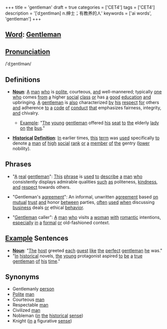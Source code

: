 +++
title = 'gentleman'
draft = true
categories = ['CET4']
tags = ['CET4']
description = '[ˈdʒentlmən] n.绅士；有教养的人'
keywords = ['ai words', 'gentleman']
+++

## [Word](/en/post/word/): [Gentleman](/en/post/gentleman/)

## [Pronunciation](/en/post/pronunciation/)
/ˈdʒentlmən/

## Definitions
- **[Noun](/en/post/noun/)**: [A](/en/post/a/) [man](/en/post/man/) [who](/en/post/who/) is [polite](/en/post/polite/), courteous, [and](/en/post/and/) well-mannered; typically [one](/en/post/one/) [who](/en/post/who/) comes [from](/en/post/from/) [a](/en/post/a/) higher [social](/en/post/social/) [class](/en/post/class/) [or](/en/post/or/) has [a](/en/post/a/) [good](/en/post/good/) [education](/en/post/education/) [and](/en/post/and/) upbringing. [A](/en/post/a/) [gentleman](/en/post/gentleman/) is [also](/en/post/also/) characterized [by](/en/post/by/) [his](/en/post/his/) [respect](/en/post/respect/) [for](/en/post/for/) others [and](/en/post/and/) adherence [to](/en/post/to/) [a](/en/post/a/) [code](/en/post/code/) [of](/en/post/of/) [conduct](/en/post/conduct/) [that](/en/post/that/) emphasizes fairness, integrity, [and](/en/post/and/) chivalry. 

  - [Example](/en/post/example/): "[The](/en/post/the/) [young](/en/post/young/) [gentleman](/en/post/gentleman/) offered [his](/en/post/his/) [seat](/en/post/seat/) [to](/en/post/to/) [the](/en/post/the/) elderly [lady](/en/post/lady/) [on](/en/post/on/) [the](/en/post/the/) [bus](/en/post/bus/)."
  
- **[Historical](/en/post/historical/) [Definition](/en/post/definition/)**: [In](/en/post/in/) earlier times, [this](/en/post/this/) [term](/en/post/term/) was [used](/en/post/used/) specifically [to](/en/post/to/) denote [a](/en/post/a/) [man](/en/post/man/) [of](/en/post/of/) [high](/en/post/high/) [social](/en/post/social/) [rank](/en/post/rank/) [or](/en/post/or/) [a](/en/post/a/) [member](/en/post/member/) [of](/en/post/of/) [the](/en/post/the/) gentry ([lower](/en/post/lower/) nobility).

## Phrases
- "[A](/en/post/a/) [real](/en/post/real/) [gentleman](/en/post/gentleman/)": [This](/en/post/this/) [phrase](/en/post/phrase/) is [used](/en/post/used/) [to](/en/post/to/) [describe](/en/post/describe/) [a](/en/post/a/) [man](/en/post/man/) [who](/en/post/who/) consistently displays admirable qualities [such](/en/post/such/) [as](/en/post/as/) politeness, [kindness](/en/post/kindness/), [and](/en/post/and/) [respect](/en/post/respect/) towards others.
  
- "Gentleman's [agreement](/en/post/agreement/)": An informal, unwritten [agreement](/en/post/agreement/) based [on](/en/post/on/) [mutual](/en/post/mutual/) [trust](/en/post/trust/) [and](/en/post/and/) honor [between](/en/post/between/) parties, [often](/en/post/often/) [used](/en/post/used/) [when](/en/post/when/) discussing [business](/en/post/business/) deals [or](/en/post/or/) ethical [behavior](/en/post/behavior/).
  
- "[Gentleman](/en/post/gentleman/) caller": [A](/en/post/a/) [man](/en/post/man/) [who](/en/post/who/) visits [a](/en/post/a/) [woman](/en/post/woman/) [with](/en/post/with/) [romantic](/en/post/romantic/) intentions, [especially](/en/post/especially/) [in](/en/post/in/) [a](/en/post/a/) [formal](/en/post/formal/) [or](/en/post/or/) old-fashioned context.

## [Example](/en/post/example/) Sentences
- **[Noun](/en/post/noun/)**: "[The](/en/post/the/) [host](/en/post/host/) greeted [each](/en/post/each/) [guest](/en/post/guest/) [like](/en/post/like/) [the](/en/post/the/) [perfect](/en/post/perfect/) [gentleman](/en/post/gentleman/) [he](/en/post/he/) was."
- "[In](/en/post/in/) [historical](/en/post/historical/) novels, [the](/en/post/the/) [young](/en/post/young/) protagonist aspired [to](/en/post/to/) [be](/en/post/be/) [a](/en/post/a/) [true](/en/post/true/) [gentleman](/en/post/gentleman/) [of](/en/post/of/) [his](/en/post/his/) [time](/en/post/time/)."

## Synonyms
- Gentlemanly [person](/en/post/person/)
- [Polite](/en/post/polite/) [man](/en/post/man/)
- Courteous [man](/en/post/man/)
- Respectable [man](/en/post/man/)
- Civilized [man](/en/post/man/)
- Nobleman ([in](/en/post/in/) [the](/en/post/the/) [historical](/en/post/historical/) [sense](/en/post/sense/))
- Knight ([in](/en/post/in/) [a](/en/post/a/) figurative [sense](/en/post/sense/))
